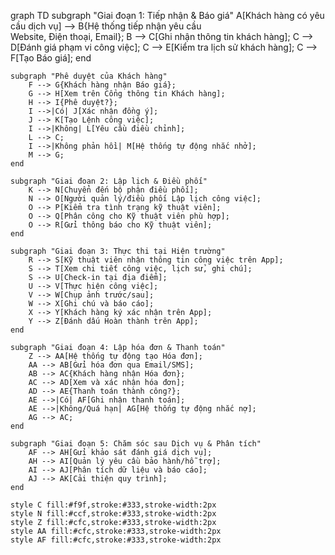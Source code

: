 graph TD
    subgraph "Giai đoạn 1: Tiếp nhận & Báo giá"
        A[Khách hàng có yêu cầu dịch vụ] --> B{Hệ thống tiếp nhận yêu cầu<br/>Website, Điện thoại, Email};
        B --> C[Ghi nhận thông tin khách hàng];
        C --> D[Đánh giá phạm vi công việc];
        C --> E[Kiểm tra lịch sử khách hàng];
        C --> F[Tạo Báo giá];
    end

    subgraph "Phê duyệt của Khách hàng"
        F --> G{Khách hàng nhận Báo giá};
        G --> H[Xem trên Cổng thông tin Khách hàng];
        H --> I{Phê duyệt?};
        I -->|Có| J[Xác nhận đồng ý];
        J --> K[Tạo Lệnh công việc];
        I -->|Không| L[Yêu cầu điều chỉnh];
        L --> C;
        I -->|Không phản hồi| M[Hệ thống tự động nhắc nhở];
        M --> G;
    end

    subgraph "Giai đoạn 2: Lập lịch & Điều phối"
        K --> N[Chuyển đến bộ phận điều phối];
        N --> O[Người quản lý/điều phối Lập lịch công việc];
        O --> P[Kiểm tra tình trạng kỹ thuật viên];
        O --> Q[Phân công cho Kỹ thuật viên phù hợp];
        O --> R[Gửi thông báo cho Kỹ thuật viên];
    end

    subgraph "Giai đoạn 3: Thực thi tại Hiện trường"
        R --> S[Kỹ thuật viên nhận thông tin công việc trên App];
        S --> T[Xem chi tiết công việc, lịch sử, ghi chú];
        S --> U[Check-in tại địa điểm];
        U --> V[Thực hiện công việc];
        V --> W[Chụp ảnh trước/sau];
        W --> X[Ghi chú và báo cáo];
        X --> Y[Khách hàng ký xác nhận trên App];
        Y --> Z[Đánh dấu Hoàn thành trên App];
    end

    subgraph "Giai đoạn 4: Lập hóa đơn & Thanh toán"
        Z --> AA[Hệ thống tự động tạo Hóa đơn];
        AA --> AB[Gửi hóa đơn qua Email/SMS];
        AB --> AC{Khách hàng nhận Hóa đơn};
        AC --> AD[Xem và xác nhận hóa đơn];
        AD --> AE{Thanh toán thành công?};
        AE -->|Có| AF[Ghi nhận thanh toán];
        AE -->|Không/Quá hạn| AG[Hệ thống tự động nhắc nợ];
        AG --> AC;
    end

    subgraph "Giai đoạn 5: Chăm sóc sau Dịch vụ & Phân tích"
        AF --> AH[Gửi khảo sát đánh giá dịch vụ];
        AH --> AI[Quản lý yêu cầu bảo hành/hỗ trợ];
        AI --> AJ[Phân tích dữ liệu và báo cáo];
        AJ --> AK[Cải thiện quy trình];
    end

    style C fill:#f9f,stroke:#333,stroke-width:2px
    style N fill:#ccf,stroke:#333,stroke-width:2px
    style Z fill:#cfc,stroke:#333,stroke-width:2px
    style AA fill:#cfc,stroke:#333,stroke-width:2px
    style AF fill:#cfc,stroke:#333,stroke-width:2px